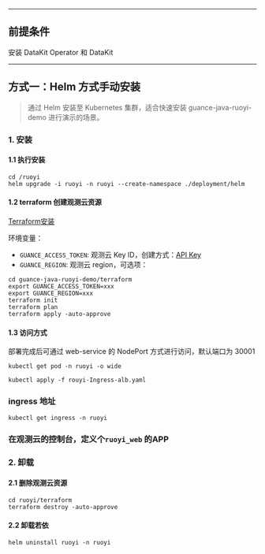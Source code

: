 
***

## 前提条件
安装 DataKit Operator 和 DataKit

***

## 方式一：Helm 方式手动安装
> 通过 Helm 安装至 Kubernetes 集群，适合快速安装 guance-java-ruoyi-demo 进行演示的场景。

### 1. 安装
#### 1.1 执行安装
```shell
cd /ruoyi
helm upgrade -i ruoyi -n ruoyi --create-namespace ./deployment/helm
```
#### 1.2 terraform 创建观测云资源
[Terraform安装](https://www.terraform.io/downloads.html)

环境变量：
- `GUANCE_ACCESS_TOKEN`: 观测云 Key ID，创建方式：[API Key](https://docs.guance.com/management/api-key/)
- `GUANCE_REGION`: 观测云 region，可选项：

```shell
cd guance-java-ruoyi-demo/terraform
export GUANCE_ACCESS_TOKEN=xxx
export GUANCE_REGION=xxx
terraform init
terraform plan
terraform apply -auto-approve 
```

#### 1.3 访问方式
部署完成后可通过 web-service 的 NodePort 方式进行访问，默认端口为 30001
```shell
kubectl get pod -n ruoyi -o wide
```
```shell
kubectl apply -f rouyi-Ingress-alb.yaml
```

### ingress 地址
```shell
kubectl get ingress -n ruoyi
```

### 在观测云的控制台，定义个`ruoyi_web` 的APP


### 2. 卸载
#### 2.1 删除观测云资源
```shell
cd ruoyi/terraform
terraform destroy -auto-approve 
```
#### 2.2 卸载若依
```
helm uninstall ruoyi -n ruoyi
```



